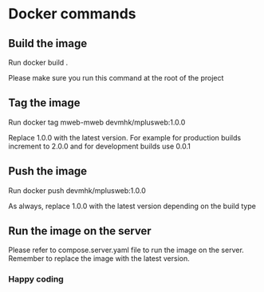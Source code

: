 # Docker commands

## Build the image

Run docker build .

Please make sure you run this command at the root of the project

## Tag the image

Run docker tag mweb-mweb devmhk/mplusweb:1.0.0

Replace 1.0.0 with the latest version. For example for production builds increment to 2.0.0 and for development builds use 0.0.1

## Push the image

Run docker push devmhk/mplusweb:1.0.0

As always, replace 1.0.0 with the latest version depending on the build type

## Run the image on the server

Please refer to compose.server.yaml file to run the image on the server. Remember to replace the image with the latest version.

### Happy coding
